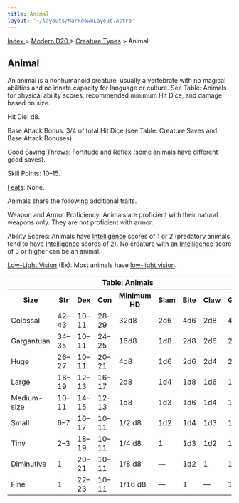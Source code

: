 ```yaml
---
title: Animal
layout: '~/layouts/MarkdownLayout.astro'
---
```


[ Index ](/) > [ Modern D20 ](/modern.d20.srd) > [Creature Types](/modern.d20.srd/creature.types) > Animal

## Animal

An animal is a nonhumanoid creature, usually a vertebrate with no magical
abilities and no innate capacity for language or culture. See Table: Animals
for physical ability scores, recommended minimum Hit Dice, and damage based on
size.

Hit Die: d8.

Base Attack Bonus: 3/4 of total Hit Dice (see Table: Creature Saves and Base
Attack Bonuses).

Good [Saving Throws](/modern.d20.srd/basics/saving.throws): Fortitude and
Reflex (some animals have different good saves).

Skill Points: 10–15.

[Feats](/modern.d20.srd/feats): None.

Animals share the following additional traits.

Weapon and Armor Proficiency: Animals are proficient with their natural
weapons only. They are not proficient with armor.

Ability Scores: Animals have
[Intelligence](/modern.d20.srd/basics/ability.scores) scores of 1 or 2
(predatory animals tend to have
[Intelligence](/modern.d20.srd/basics/ability.scores) scores of 2). No
creature with an [Intelligence](/modern.d20.srd/basics/ability.scores) score
of 3 or higher can be an animal.

[Low-Light Vision](/modern.d20.srd/special.abilities/low.light.vision) (Ex):
Most animals have [low-light vision](/modern.d20.srd/special.abilities/low.light.vision).


<table> <tr><th colspan="9"> Table: Animals</th></tr> <tr><th> Size</th><th> Str</th><th> Dex</th><th> Con</th><th> Minimum HD</th><th> Slam</th><th> Bite</th><th> Claw</th><th> Gore </th></tr> <tr><td> Colossal</td><td> 42–43</td><td> 10–11</td><td> 28–29</td><td> 32d8</td><td> 2d6</td><td> 4d6</td><td> 2d8</td><td> 4d6 </td></tr> <tr class="shaded"><td> Gargantuan</td><td> 34–35</td><td> 10–11</td><td> 24–25</td><td> 16d8</td><td> 1d8</td><td> 2d8</td><td> 2d6</td><td> 2d8 </td></tr> <tr><td> Huge</td><td> 26–27</td><td> 10–11</td><td> 20–21</td><td> 4d8</td><td> 1d6</td><td> 2d6</td><td> 2d4</td><td> 2d6 </td></tr> <tr class="shaded"><td> Large</td><td> 18–19</td><td> 12–13</td><td> 16–17</td><td> 2d8</td><td> 1d4</td><td> 1d8</td><td> 1d6</td><td> 1d8 </td></tr> <tr><td> Medium-size</td><td> 10–11</td><td> 14–15</td><td> 12–13</td><td> 1d8</td><td> 1d3</td><td> 1d6</td><td> 1d4</td><td> 1d6 </td></tr> <tr class="shaded"><td> Small</td><td> 6–7</td><td> 16–17</td><td> 10–11</td><td> 1/2 d8</td><td> 1d2</td><td> 1d4</td><td> 1d3</td><td> 1d4 </td></tr> <tr><td> Tiny</td><td> 2–3</td><td> 18–19</td><td> 10–11</td><td> 1/4 d8</td><td> 1</td><td> 1d3</td><td> 1d2</td><td> 1d3 </td></tr> <tr class="shaded"><td> Diminutive</td><td> 1</td><td> 20–21</td><td> 10–11</td><td> 1/8 d8</td><td> —</td><td> 1d2</td><td> 1</td><td> 1d2 </td></tr> <tr><td> Fine</td><td> 1</td><td> 22–23</td><td> 10–11</td><td> 1/16 d8</td><td> —</td><td> 1</td><td> —</td><td> 1 </td></tr></table>


